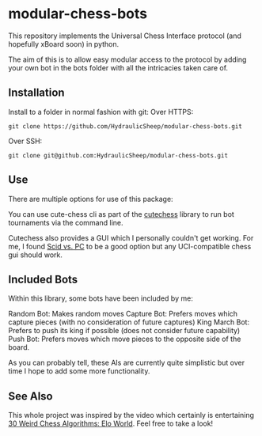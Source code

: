 # modular-chess-bots

This repository implements the Universal Chess Interface protocol (and hopefully xBoard soon) in python.

The aim of this is to allow easy modular access to the protocol by adding your own bot in the bots folder with all the intricacies taken care of.

## Installation

Install to a folder in normal fashion with git:
Over HTTPS:
```
git clone https://github.com/HydraulicSheep/modular-chess-bots.git
```
Over SSH:
```
git clone git@github.com:HydraulicSheep/modular-chess-bots.git 
```

## Use

There are multiple options for use of this package:

You can use cute-chess cli as part of the [cutechess](https://github.com/cutechess/cutechess) library to run bot tournaments via the command line.

Cutechess also provides a GUI which I personally couldn't get working. For me, I found [Scid vs. PC](http://scidvspc.sourceforge.net/) to be a good option but any UCI-compatible chess gui should work.

## Included Bots

Within this library, some bots have been included by me:

Random Bot: Makes random moves
Capture Bot: Prefers moves which capture pieces (with no consideration of future captures)
King March Bot: Prefers to push its king if possible (does not consider future capability)
Push Bot: Prefers moves which move pieces to the opposite side of the board.

As you can probably tell, these AIs are currently quite simplistic but over time I hope to add some more functionality.

## See Also

This whole project was inspired by the video which certainly is entertaining [30 Weird Chess Algorithms: Elo World](https://www.youtube.com/watch?v=DpXy041BIlA). Feel free to take a look!